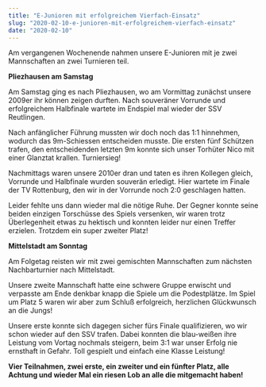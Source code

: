 ```yaml
---
title: "E-Junioren mit erfolgreichem Vierfach-Einsatz"
slug: "2020-02-10-e-junioren-mit-erfolgreichem-vierfach-einsatz"
date: "2020-02-10"
---
```

Am vergangenen Wochenende nahmen unsere E-Junioren mit je zwei Mannschaften an zwei Turnieren teil.


**Pliezhausen am Samstag**


Am Samstag ging es nach Pliezhausen, wo am Vormittag zunächst unsere 2009er ihr können zeigen durften. Nach souveräner Vorrunde und erfolgreichem Halbfinale wartete im Endspiel mal wieder der SSV Reutlingen.


Nach anfänglicher Führung mussten wir doch noch das 1:1 hinnehmen, wodurch das 9m-Schiessen entscheiden musste. Die ersten fünf Schützen trafen, den entscheidenden letzten 9m konnte sich unser Torhüter Nico mit einer Glanztat krallen. Turniersieg!


Nachmittags waren unsere 2010er dran und taten es ihren Kollegen gleich, Vorrunde und Halbfinale wurden souverän erledigt. Hier wartete im Finale der TV Rottenburg, den wir in der Vorrunde noch 2:0 geschlagen hatten.


Leider fehlte uns dann wieder mal die nötige Ruhe. Der Gegner konnte seine beiden einzigen Torschüsse des Spiels versenken, wir waren trotz Überlegenheit etwas zu hektisch und konnten leider nur einen Treffer erzielen. Trotzdem ein super zweiter Platz!


**Mittelstadt am Sonntag**


Am Folgetag reisten wir mit zwei gemischten Mannschaften zum nächsten Nachbarturnier nach Mittelstadt.


Unsere zweite Mannschaft hatte eine schwere Gruppe erwischt und verpasste am Ende denkbar knapp die Spiele um die Podestplätze. Im Spiel um Platz 5 waren wir aber zum Schluß erfolgreich, herzlichen Glückwunsch an die Jungs!


Unsere erste konnte sich dagegen sicher fürs Finale qualifizieren, wo wir schon wieder auf den SSV trafen. Dabei konnten die blau-weißen ihre Leistung vom Vortag nochmals steigern, beim 3:1 war unser Erfolg nie ernsthaft in Gefahr. Toll gespielt und einfach eine Klasse Leistung!


**Vier Teilnahmen, zwei erste, ein zweiter und ein fünfter Platz, alle Achtung und wieder Mal ein riesen Lob an alle die mitgemacht haben!**
